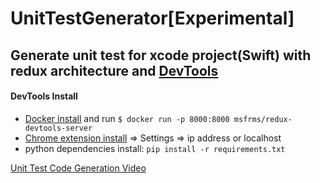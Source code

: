 # UnitTestGenerator[Experimental]
## Generate unit test for xcode project(Swift) with redux architecture and [DevTools](https://github.com/msfrms/MonitorDevToolsSwift)
#### DevTools Install
* [Docker install](https://www.docker.com/get-started) and run
`$ docker run -p 8000:8000 msfrms/redux-devtools-server`
* [Chrome extension install](https://chrome.google.com/webstore/detail/redux-devtools/lmhkpmbekcpmknklioeibfkpmmfibljd) => Settings => ip address or localhost
* python dependencies install: `pip install -r requirements.txt`

[Unit Test Code Generation Video](https://youtu.be/C4guP-ybC1Y)
